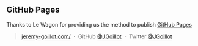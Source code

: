 ## GitHub Pages

Thanks to Le Wagon for providing us the method to publish [GitHub Pages](https://jgoillot.github.io/profile/) 

> [jeremy-goillot.com/](http://jeremy-goillot.com/) &nbsp;&middot;&nbsp;
> GitHub [@JGoillot](https://github.com/jgoillot) &nbsp;&middot;&nbsp;
> Twitter [@JGoillot](https://twitter.com/jgoillot)



